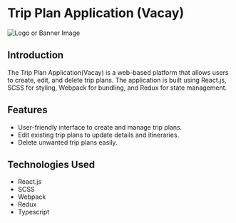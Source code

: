 # Trip Plan Application (Vacay)

![Logo or Banner Image](path/to/logo-or-banner.png)


## Introduction

The Trip Plan Application(Vacay) is a web-based platform that allows users to create, edit, and delete trip plans. The application is built using React.js, SCSS for styling, Webpack for bundling, and Redux for state management.

## Features

- User-friendly interface to create and manage trip plans.
- Edit existing trip plans to update details and itineraries.
- Delete unwanted trip plans easily.

## Technologies Used

- React.js
- SCSS
- Webpack
- Redux
- Typescript

